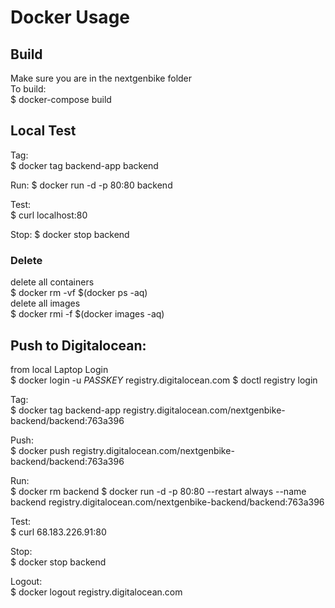 # Docker Usage
## Build
Make sure you are in the nextgenbike folder  
To build:  
$ docker-compose build

## Local Test
Tag:  
$ docker tag backend-app backend

Run: 
$ docker run -d -p 80:80 backend

Test:  
$ curl localhost:80

Stop: 
$ docker stop backend

### Delete
delete all containers  
$ docker rm -vf $(docker ps -aq)  
delete all images  
$ docker rmi -f $(docker images -aq)

## Push to Digitalocean:
from local Laptop
Login  
$ docker login -u $PASSKEY$ registry.digitalocean.com
$ doctl registry login

Tag:  
$ docker tag backend-app registry.digitalocean.com/nextgenbike-backend/backend:763a396

Push:  
$ docker push registry.digitalocean.com/nextgenbike-backend/backend:763a396

Run:  
$ docker rm backend
$ docker run -d -p 80:80 --restart always --name backend registry.digitalocean.com/nextgenbike-backend/backend:763a396

Test:  
$ curl 68.183.226.91:80

Stop:  
$ docker stop backend

Logout:  
$ docker logout registry.digitalocean.com
